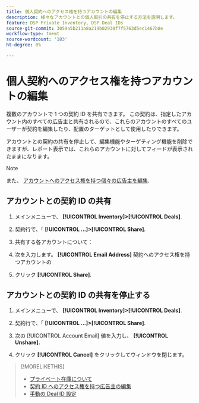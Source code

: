 ```yaml
---
title: 個人契約へのアクセス権を持つアカウントの編集
description: 様々なアカウントとの個人取引の共有を停止する方法を説明します。
feature: DSP Private Inventory, DSP Deal IDs
source-git-commit: 3059a5b211a8a219b02930f7f5763d5ec1467b8e
workflow-type: tm+mt
source-wordcount: '183'
ht-degree: 0%

---
```


# 個人契約へのアクセス権を持つアカウントの編集

複数のアカウントで 1 つの契約 ID を共有できます。 この契約は、指定したアカウント内のすべての広告主と共有されるので、これらのアカウントのすべてのユーザーが契約を編集したり、配置のターゲットとして使用したりできます。

アカウントとの契約の共有を停止して、編集機能やターゲティング機能を削除できますが、レポート表示では、これらのアカウントに対してフィードが表示されたままになります。

>[!NOTE]
>
> また、 [アカウントへのアクセス権を持つ個々の広告主を編集](deal-id-edit-advertisers.md).

## アカウントとの契約 ID の共有

1. メインメニューで、 **[!UICONTROL Inventory]>[!UICONTROL Deals]**.

1. 契約行で、「 **[!UICONTROL ...]>[!UICONTROL Share]**.

1. 共有する各アカウントについて：

1. 次を入力します。 **[!UICONTROL Email Address]** 契約へのアクセス権を持つアカウントの

1. クリック **[!UICONTROL Share]**.

## アカウントとの契約 ID の共有を停止する

1. メインメニューで、 **[!UICONTROL Inventory]>[!UICONTROL Deals]**.

1. 契約行で、「 **[!UICONTROL ...]>[!UICONTROL Share]**.

1. 次の [!UICONTROL Account Email] 値を入力し、 **[!UICONTROL Unshare].**

1. クリック **[!UICONTROL Cancel]** をクリックしてウィンドウを閉じます。

>[!MORELIKETHIS]
>
>* [プライベート在庫について](private-inventory-about.md)
>* [契約 ID へのアクセス権を持つ広告主の編集](/help/dsp/inventory/deal-id-edit-advertisers.md)
>* [手動の Deal ID 設定](deal-id-settings.md)

